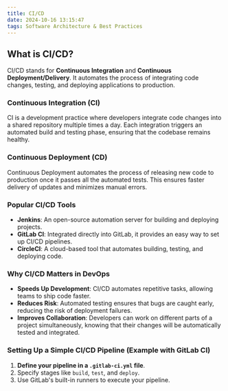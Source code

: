 ```yaml
---
title: CI/CD
date: 2024-10-16 13:15:47
tags: Software Architecture & Best Practices
---
```


## What is CI/CD?
CI/CD stands for **Continuous Integration** and **Continuous Deployment/Delivery**. It automates the process of integrating code changes, testing, and deploying applications to production.

### Continuous Integration (CI)
CI is a development practice where developers integrate code changes into a shared repository multiple times a day. Each integration triggers an automated build and testing phase, ensuring that the codebase remains healthy.

### Continuous Deployment (CD)
Continuous Deployment automates the process of releasing new code to production once it passes all the automated tests. This ensures faster delivery of updates and minimizes manual errors.

### Popular CI/CD Tools
- **Jenkins**: An open-source automation server for building and deploying projects.
- **GitLab CI**: Integrated directly into GitLab, it provides an easy way to set up CI/CD pipelines.
- **CircleCI**: A cloud-based tool that automates building, testing, and deploying code.

### Why CI/CD Matters in DevOps
- **Speeds Up Development**: CI/CD automates repetitive tasks, allowing teams to ship code faster.
- **Reduces Risk**: Automated testing ensures that bugs are caught early, reducing the risk of deployment failures.
- **Improves Collaboration**: Developers can work on different parts of a project simultaneously, knowing that their changes will be automatically tested and integrated.

### Setting Up a Simple CI/CD Pipeline (Example with GitLab CI)
1. **Define your pipeline in a `.gitlab-ci.yml` file**.
2. Specify stages like `build`, `test`, and `deploy`.
3. Use GitLab's built-in runners to execute your pipeline.
